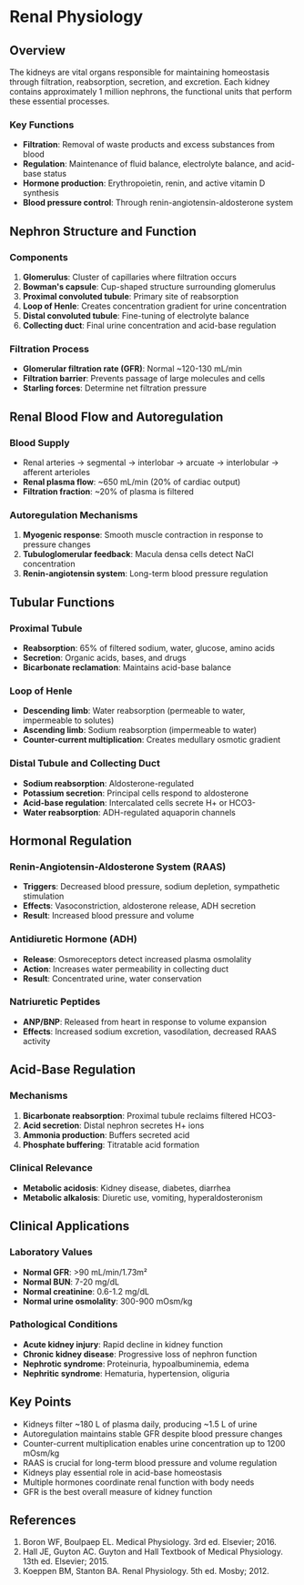 # Renal Physiology

## Overview

The kidneys are vital organs responsible for maintaining homeostasis through filtration, reabsorption, secretion, and excretion. Each kidney contains approximately 1 million nephrons, the functional units that perform these essential processes.

### Key Functions
- **Filtration**: Removal of waste products and excess substances from blood
- **Regulation**: Maintenance of fluid balance, electrolyte balance, and acid-base status
- **Hormone production**: Erythropoietin, renin, and active vitamin D synthesis
- **Blood pressure control**: Through renin-angiotensin-aldosterone system

## Nephron Structure and Function

### Components
1. **Glomerulus**: Cluster of capillaries where filtration occurs
2. **Bowman's capsule**: Cup-shaped structure surrounding glomerulus
3. **Proximal convoluted tubule**: Primary site of reabsorption
4. **Loop of Henle**: Creates concentration gradient for urine concentration
5. **Distal convoluted tubule**: Fine-tuning of electrolyte balance
6. **Collecting duct**: Final urine concentration and acid-base regulation

### Filtration Process
- **Glomerular filtration rate (GFR)**: Normal ~120-130 mL/min
- **Filtration barrier**: Prevents passage of large molecules and cells
- **Starling forces**: Determine net filtration pressure

## Renal Blood Flow and Autoregulation

### Blood Supply
- Renal arteries → segmental → interlobar → arcuate → interlobular → afferent arterioles
- **Renal plasma flow**: ~650 mL/min (20% of cardiac output)
- **Filtration fraction**: ~20% of plasma is filtered

### Autoregulation Mechanisms
1. **Myogenic response**: Smooth muscle contraction in response to pressure changes
2. **Tubuloglomerular feedback**: Macula densa cells detect NaCl concentration
3. **Renin-angiotensin system**: Long-term blood pressure regulation

## Tubular Functions

### Proximal Tubule
- **Reabsorption**: 65% of filtered sodium, water, glucose, amino acids
- **Secretion**: Organic acids, bases, and drugs
- **Bicarbonate reclamation**: Maintains acid-base balance

### Loop of Henle
- **Descending limb**: Water reabsorption (permeable to water, impermeable to solutes)
- **Ascending limb**: Sodium reabsorption (impermeable to water)
- **Counter-current multiplication**: Creates medullary osmotic gradient

### Distal Tubule and Collecting Duct
- **Sodium reabsorption**: Aldosterone-regulated
- **Potassium secretion**: Principal cells respond to aldosterone
- **Acid-base regulation**: Intercalated cells secrete H+ or HCO3-
- **Water reabsorption**: ADH-regulated aquaporin channels

## Hormonal Regulation

### Renin-Angiotensin-Aldosterone System (RAAS)
- **Triggers**: Decreased blood pressure, sodium depletion, sympathetic stimulation
- **Effects**: Vasoconstriction, aldosterone release, ADH secretion
- **Result**: Increased blood pressure and volume

### Antidiuretic Hormone (ADH)
- **Release**: Osmoreceptors detect increased plasma osmolality
- **Action**: Increases water permeability in collecting duct
- **Result**: Concentrated urine, water conservation

### Natriuretic Peptides
- **ANP/BNP**: Released from heart in response to volume expansion
- **Effects**: Increased sodium excretion, vasodilation, decreased RAAS activity

## Acid-Base Regulation

### Mechanisms
1. **Bicarbonate reabsorption**: Proximal tubule reclaims filtered HCO3-
2. **Acid secretion**: Distal nephron secretes H+ ions
3. **Ammonia production**: Buffers secreted acid
4. **Phosphate buffering**: Titratable acid formation

### Clinical Relevance
- **Metabolic acidosis**: Kidney disease, diabetes, diarrhea
- **Metabolic alkalosis**: Diuretic use, vomiting, hyperaldosteronism

## Clinical Applications

### Laboratory Values
- **Normal GFR**: >90 mL/min/1.73m²
- **Normal BUN**: 7-20 mg/dL
- **Normal creatinine**: 0.6-1.2 mg/dL
- **Normal urine osmolality**: 300-900 mOsm/kg

### Pathological Conditions
- **Acute kidney injury**: Rapid decline in kidney function
- **Chronic kidney disease**: Progressive loss of nephron function
- **Nephrotic syndrome**: Proteinuria, hypoalbuminemia, edema
- **Nephritic syndrome**: Hematuria, hypertension, oliguria

## Key Points

- Kidneys filter ~180 L of plasma daily, producing ~1.5 L of urine
- Autoregulation maintains stable GFR despite blood pressure changes
- Counter-current multiplication enables urine concentration up to 1200 mOsm/kg
- RAAS is crucial for long-term blood pressure and volume regulation
- Kidneys play essential role in acid-base homeostasis
- Multiple hormones coordinate renal function with body needs
- GFR is the best overall measure of kidney function

## References

1. Boron WF, Boulpaep EL. Medical Physiology. 3rd ed. Elsevier; 2016.
2. Hall JE, Guyton AC. Guyton and Hall Textbook of Medical Physiology. 13th ed. Elsevier; 2015.
3. Koeppen BM, Stanton BA. Renal Physiology. 5th ed. Mosby; 2012.